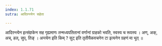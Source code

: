 ```yaml
---
index: 1.1.71
sutra: आदिरन्त्येन सहेता

---
```

आदिरन्त्येन इत्संज्ञकेन सह गृह्यमाणः तन्मध्यपतितानां वर्णानां ग्राहको भवति, स्वस्य च रूपस्य । अण्, अक्, अच्,  हल्,  सुप्,  तिङ् । अन्त्येन इति किम् ? सुट् इति तृतीयैकवचनेन टा इत्यनेन ग्रहणं मा भूत् ॥